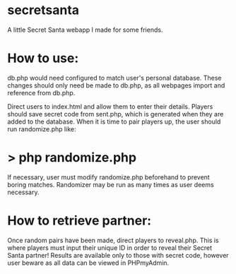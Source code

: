 # secretsanta
A little Secret Santa webapp I made for some friends.


# How to use:
db.php would need configured to match user's personal database. These changes should only need be made to db.php, as all webpages import and reference from db.php.

Direct users to index.html and allow them to enter their details. Players should save secret code from sent.php, which is generated when they are added to the database. When it is time to pair players up, the user should run randomize.php like:
# > php randomize.php
If necessary, user must modify randomize.php beforehand to prevent boring matches. Randomizer may be run as many times as user deems necessary.

# How to retrieve partner:
Once random pairs have been made, direct players to reveal.php. This is where players must input their unique ID in order to reveal their Secret Santa partner! Results are available only to those with secret code, however user beware as all data can be viewed in PHPmyAdmin.
